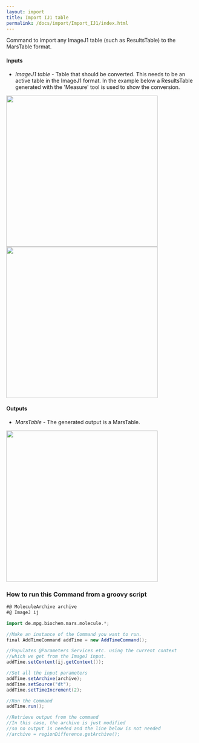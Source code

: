 ```yaml
---
layout: import
title: Import IJ1 table
permalink: /docs/import/Import_IJ1/index.html
---
```


Command to import any ImageJ1 table (such as ResultsTable) to the MarsTable format.

#### Inputs
* *ImageJ1 table* - Table that should be converted. This needs to be an active table in the ImageJ1 format. In the example below a ResultsTable generated with the 'Measure' tool is used to show the conversion.

<img align='center' src='{{site.baseurl}}/docs/import/img/img2.png' width='400' />
<img align='center' src='{{site.baseurl}}/docs/import/img/img1.png' width='400' />

#### Outputs
* *MarsTable* - The generated output is a MarsTable.

<img align='center' src='{{site.baseurl}}/docs/import/img/img3.png' width='400' />

### How to run this Command from a groovy script

```groovy
#@ MoleculeArchive archive
#@ ImageJ ij

import de.mpg.biochem.mars.molecule.*;

//Make an instance of the Command you want to run.
final AddTimeCommand addTime = new AddTimeCommand();

//Populates @Parameters Services etc. using the current context
//which we get from the ImageJ input.
addTime.setContext(ij.getContext());

//Set all the input parameters
addTime.setArchive(archive);
addTime.setSource("dt");
addTime.setTimeIncrement(2);

//Run the Command
addTime.run();

//Retrieve output from the command
//In this case, the archive is just modified
//so no output is needed and the line below is not needed
//archive = regionDifference.getArchive();
```
